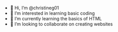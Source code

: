 - 👋 Hi, I’m @christineg01
- 👀 I’m interested in learning basic coding
- 🌱 I’m currently learning the basics of HTML
- 💞️ I’m looking to collaborate on creating websites
<!---
christineg01/christineg01 is a ✨ special ✨ repository because its `README.md` (this file) appears on your GitHub profile.
You can click the Preview link to take a look at your changes.
--->
